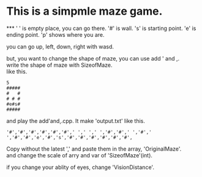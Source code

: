<h1> This is a simpmle maze game.</h1> 
***
	' ' is empty place, you can go there.
	'#' is wall.
	's' is starting point.
	'e' is ending point.
	'p' shows where you are.

you can go up, left, down, right with wasd.

but, you want to change the shape of maze, you can use add ' and ,.<br>
write the shape of maze with SizeofMaze.<br>
  like this.<br>

	5
	#####
	#   #
	# # #
	#e#s#
	#####
and play the add'and,.cpp.
It make 'output.txt' like this.

	'#','#','#','#','#','#',' ',' ',' ','#','#',' ','#',' ','#','#','e','#','s','#','#','#','#','#','#',

Copy without the latest ',' and paste them in the array, 'OriginalMaze'.<br>
and change the scale of arry and var of 'SizeofMaze'(int).<br>

if you change your ablity of eyes, change 'VisionDistance'.
